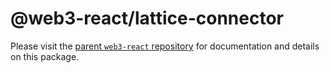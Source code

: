 # @web3-react/lattice-connector

Please visit the [parent `web3-react` repository](https://github.com/starcoinorg/starswap-web3) for documentation and details on this package.
